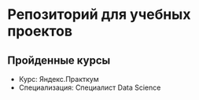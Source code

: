 # Репозиторий для учебных проектов

## Пройденные курсы


* Курс: Яндекс.Практкум
* Специализация: Специалист Data Science
